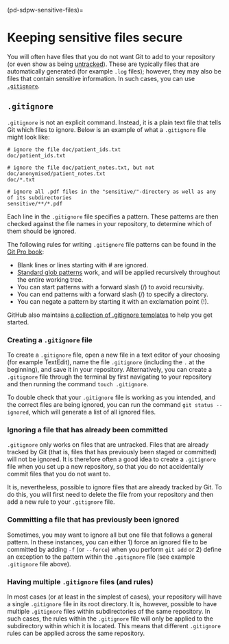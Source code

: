 (pd-sdpw-sensitive-files)=

# Keeping sensitive files secure

You will often have files that you do not want Git to add to your repository (or even show as being [untracked](https://howtogit.archive.pieterdedecker.be/concepts/types-of-changes.html)).
These are typically files that are automatically generated (for example `.log` files); however, they may also be files that contain sensitive information.
In such cases, you can use [`.gitignore`](http://git-scm.com/docs/gitignore).

## `.gitignore`

`.gitignore` is not an explicit command.
Instead, it is a plain text file that tells Git which files to ignore.
Below is an example of what a `.gitignore` file might look like:

```
# ignore the file doc/patient_ids.txt
doc/patient_ids.txt

# ignore the file doc/patient_notes.txt, but not doc/anonymised/patient_notes.txt
doc/*.txt

# ignore all .pdf files in the "sensitive/"-directory as well as any of its subdirectories
sensitive/**/*.pdf
```
Each line in the `.gitignore` file specifies a pattern.
These patterns are then checked against the file names in your repository, to determine which of them should be ignored.

The following rules for writing `.gitignore` file patterns can be found in the [Git Pro book](https://git-scm.com/book/en/v2/Git-Basics-Recording-Changes-to-the-Repository#_ignoring):

* Blank lines or lines starting with # are ignored.
* [Standard glob patterns](https://pymotw.com/2/glob/) work, and will be applied recursively throughout the entire working tree.
* You can start patterns with a forward slash (/) to avoid recursivity.
* You can end patterns with a forward slash (/) to specify a directory.
* You can negate a pattern by starting it with an exclamation point (!).

GitHub also maintains [a collection of .gitignore templates](https://github.com/github/gitignore) to help you get started.

### Creating a `.gitignore` file

To create a `.gitignore` file, open a new file in a text editor of your choosing (for example TextEdit), name the file `.gitignore` (including the `.` at the beginning), and save it in your repository.
Alternatively, you can create a `.gitignore` file through the terminal by first navigating to your repository and then running the command `touch .gitignore`.

To double check that your `.gitignore` file is working as you intended, and the correct files are being ignored, you can run the command `git status --ignored`, which will generate a list of all ignored files.

### Ignoring a file that has already been committed

`.gitignore` only works on files that are untracked.
Files that are already tracked by Git (that is, files that has previously been staged or committed) will not be ignored.
It is therefore often a good idea to create a `.gitignore `file when you set up a new repository, so that you do not accidentally commit files that you do not want to.

It is, nevertheless, possible to ignore files that are already tracked by Git.
To do this, you will first need to delete the file from your repository and then add a new rule to your `.gitignore` file.

### Committing a file that has previously been ignored

Sometimes, you may want to ignore all but one file that follows a general pattern.
In these instances, you can either 1) force an ignored file to be committed by adding `-f` (or `--force`) when you perform `git add` or 2) define an exception to the pattern within the `.gitignore` file (see example `.gitignore` file above).

### Having multiple `.gitignore` files (and rules)

In most cases (or at least in the simplest of cases), your repository will have a single `.gitignore` file in its root directory.
It is, however, possible to have multiple `.gitignore` files within subdirectories of the same repository.
In such cases, the rules within the `.gitignore` file will only be applied to the subdirectory within which it is located.
This means that different `.gitignore` rules can be applied across the same repository.
